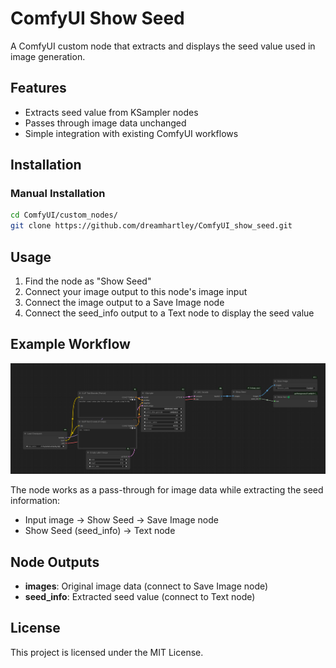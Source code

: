 # ComfyUI Show Seed

A ComfyUI custom node that extracts and displays the seed value used in image generation.

## Features

- Extracts seed value from KSampler nodes
- Passes through image data unchanged
- Simple integration with existing ComfyUI workflows

## Installation

### Manual Installation
```bash
cd ComfyUI/custom_nodes/
git clone https://github.com/dreamhartley/ComfyUI_show_seed.git
```

## Usage

1. Find the node as "Show Seed"
2. Connect your image output to this node's image input
3. Connect the image output to a Save Image node
4. Connect the seed_info output to a Text node to display the seed value

## Example Workflow

![Example Workflow](example/workflow.png)

The node works as a pass-through for image data while extracting the seed information:
- Input image → Show Seed → Save Image node
- Show Seed (seed_info) → Text node

## Node Outputs

- **images**: Original image data (connect to Save Image node)
- **seed_info**: Extracted seed value (connect to Text node)

## License

This project is licensed under the MIT License.